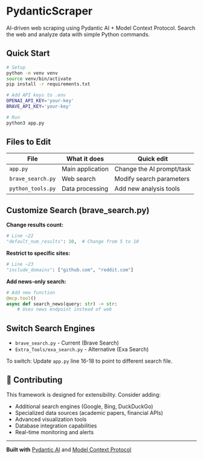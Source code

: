 # PydanticScraper

AI-driven web scraping using Pydantic AI + Model Context Protocol. Search the web and analyze data with simple Python commands.

## Quick Start

```bash
# Setup
python -m venv venv
source venv/bin/activate
pip install -r requirements.txt

# Add API keys to .env
OPENAI_API_KEY='your-key'
BRAVE_API_KEY='your-key'

# Run
python3 app.py
```

## Files to Edit

| File | What it does | Quick edit |
|------|-------------|------------|
| `app.py` | Main application | Change the AI prompt/task |
| `brave_search.py` | Web search | Modify search parameters |
| `python_tools.py` | Data processing | Add new analysis tools |

## Customize Search (brave_search.py)

**Change results count:**
```python
# Line ~22
"default_num_results": 10,  # Change from 5 to 10
```

**Restrict to specific sites:**
```python
# Line ~23  
"include_domains": ["github.com", "reddit.com"]
```

**Add news-only search:**
```python
# Add new function
@mcp.tool()
async def search_news(query: str) -> str:
    # Uses news endpoint instead of web
```

## Switch Search Engines

- `brave_search.py` - Current (Brave Search)
- `Extra_Tools/exa_search.py` - Alternative (Exa Search)

To switch: Update `app.py` line 16-18 to point to different search file.

## 📝 Contributing

This framework is designed for extensibility. Consider adding:
- Additional search engines (Google, Bing, DuckDuckGo)
- Specialized data sources (academic papers, financial APIs)
- Advanced visualization tools
- Database integration capabilities
- Real-time monitoring and alerts

---

**Built with** [Pydantic AI](https://github.com/pydantic/pydantic-ai) and [Model Context Protocol](https://modelcontextprotocol.io/)
